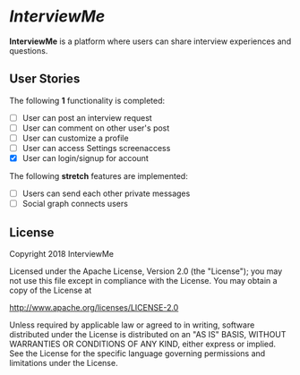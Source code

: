 # *InterviewMe*

**InterviewMe** is a platform where users can share interview experiences and questions.

## User Stories

The following **1** functionality is completed:

- [ ] User can post an interview request
- [ ] User can comment on other user's post
- [ ] User can customize a profile
- [ ] User can access Settings screenaccess
- [x] User can login/signup for account

The following **stretch** features are implemented:

- [ ] Users can send each other private messages
- [ ] Social graph connects users

<!---
## Video Walkthrough

Here's a walkthrough of implemented user stories:

![CinemaBoss Video Walkthrough](https://github.com/sks3/cinemaboss/blob/master/cinemaboss2.gif)

-GIF created with [LiceCap](http://www.cockos.com/licecap/).
-Placeholder icon by [Gakuseisean](http://gakuseisean.deviantart.com/) from [www.iconfinder.com](www.iconfinder.com).

## Notes

-->

## License

Copyright 2018 InterviewMe

Licensed under the Apache License, Version 2.0 (the "License");
you may not use this file except in compliance with the License.
You may obtain a copy of the License at

http://www.apache.org/licenses/LICENSE-2.0

Unless required by applicable law or agreed to in writing, software
distributed under the License is distributed on an "AS IS" BASIS,
WITHOUT WARRANTIES OR CONDITIONS OF ANY KIND, either express or implied.
See the License for the specific language governing permissions and
limitations under the License.

